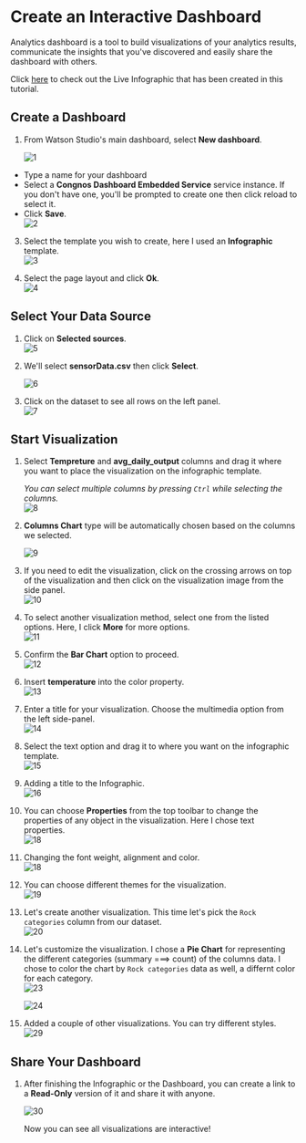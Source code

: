 # Create an Interactive Dashboard

Analytics dashboard is a tool to build visualizations of your analytics results, communicate the insights that you've discovered and easily share the dashboard with others.

Click [here](https://dataplatform.ibm.com/dashboards/55de357a-e905-4850-80aa-2260dc13be46/view/4503e47a20bf6fe24ad5c8e4079b7e052b3e2608b7bb8a52d5d07b495a607197f03c4796c82e4c5b8c405631f0e4110fcf) to check out the Live Infographic that has been created in this tutorial.

## Create a Dashboard
1. From Watson Studio's main dashboard, select **New dashboard**.

    ![1](https://github.com/xnorax/watson-studio-journey/blob/master/05-AnalyticsDashboard/imgs/1.png)

- Type a name for your dashboard
- Select a **Congnos Dashboard Embedded Service** service instance. If you don't have one, you'll be prompted to create one then click reload to select it.
- Click **Save**.  
![2](https://github.com/xnorax/watson-studio-journey/blob/master/05-AnalyticsDashboard/imgs/2.png)

3. Select the template you wish to create, here I used an **Infographic** template.  
![3](https://github.com/xnorax/watson-studio-journey/blob/master/05-AnalyticsDashboard/imgs/3.png)

4. Select the page layout and click **Ok**.  
![4](https://github.com/xnorax/watson-studio-journey/blob/master/05-AnalyticsDashboard/imgs/4.png)

## Select Your Data Source
1. Click on **Selected sources**.  
![5](https://github.com/xnorax/watson-studio-journey/blob/master/05-AnalyticsDashboard/imgs/5.png)

2. We'll select **sensorData.csv** then click **Select**.

    ![6](https://github.com/xnorax/watson-studio-journey/blob/master/05-AnalyticsDashboard/imgs/6.png)

3. Click on the dataset to see all rows on the left panel.   
![7](https://github.com/xnorax/watson-studio-journey/blob/master/05-AnalyticsDashboard/imgs/7.png)

## Start Visualization
1. Select **Tempreture** and **avg_daily_output** columns and drag it where you want to place the visualization on the infographic template.

    *You can select multiple columns by pressing `Ctrl` while selecting the columns.*   
    ![8](https://github.com/xnorax/watson-studio-journey/blob/master/05-AnalyticsDashboard/imgs/8.png)

2. **Columns Chart** type will be automatically chosen based on the columns we selected.

    ![9](https://github.com/xnorax/watson-studio-journey/blob/master/05-AnalyticsDashboard/imgs/9.png)

3. If you need to edit the visualization, click on the crossing arrows on top of the visualization and then click on the visualization image from the side panel.  
![10](https://github.com/xnorax/watson-studio-journey/blob/master/05-AnalyticsDashboard/imgs/10.png)

4. To select another visualization method, select one from the listed options. Here, I click **More** for more options.  
![11](https://github.com/xnorax/watson-studio-journey/blob/master/05-AnalyticsDashboard/imgs/11.png)

5. Confirm the **Bar Chart** option to proceed.  
![12](https://github.com/xnorax/watson-studio-journey/blob/master/05-AnalyticsDashboard/imgs/12.png)

6. Insert **temperature** into the color property.  
![13](https://github.com/xnorax/watson-studio-journey/blob/master/05-AnalyticsDashboard/imgs/13.png)

6. Enter a title for your visualization. Choose the multimedia option from the left side-panel.  
![14](https://github.com/xnorax/watson-studio-journey/blob/master/05-AnalyticsDashboard/imgs/14.png)

7. Select the text option and drag it to where you want on the infographic template.  
![15](https://github.com/xnorax/watson-studio-journey/blob/master/05-AnalyticsDashboard/imgs/15.png)

8. Adding a title to the Infographic.  
![16](https://github.com/xnorax/watson-studio-journey/blob/master/05-AnalyticsDashboard/imgs/16.png)

9. You can choose **Properties** from the top toolbar to change the properties of any object in the visualization. Here I chose text properties.  
![18](https://github.com/xnorax/watson-studio-journey/blob/master/05-AnalyticsDashboard/imgs/18.png)

10. Changing the font weight, alignment and color.  
![18](https://github.com/xnorax/watson-studio-journey/blob/master/05-AnalyticsDashboard/imgs/19.png)

11. You can choose different themes for the visualization.  
![19](https://github.com/xnorax/watson-studio-journey/blob/master/05-AnalyticsDashboard/imgs/20.png)

12. Let's create another visualization. This time let's pick the `Rock categories` column from our dataset.  
![20](https://github.com/xnorax/watson-studio-journey/blob/master/05-AnalyticsDashboard/imgs/21.png)

13. Let's customize the visualization. I chose a **Pie Chart** for representing the different categories (summary ===> count) of the columns data. I chose to color the chart by `Rock categories` data as well, a differnt color for each category.  
![23](https://github.com/xnorax/watson-studio-journey/blob/master/05-AnalyticsDashboard/imgs/23.png)

    ![24](https://github.com/xnorax/watson-studio-journey/blob/master/05-AnalyticsDashboard/imgs/24.png)

14. Added a couple of other visualizations. You can try different styles.  
![29](https://github.com/xnorax/watson-studio-journey/blob/master/05-AnalyticsDashboard/imgs/25.png)

## Share Your Dashboard
1. After finishing the Infographic or the Dashboard, you can create a link to a **Read-Only** version of it and share it with anyone.

    ![30](https://github.com/xnorax/watson-studio-journey/blob/master/05-AnalyticsDashboard/imgs/26.png)

    Now you can see all visualizations are interactive!  
